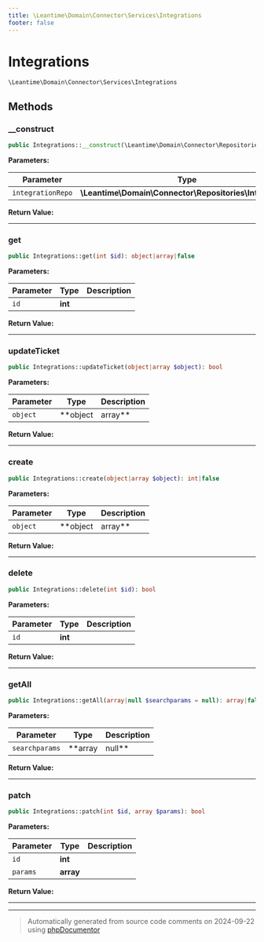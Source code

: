 ```yaml
---
title: \Leantime\Domain\Connector\Services\Integrations
footer: false
---
```


# Integrations




`\Leantime\Domain\Connector\Services\Integrations`




## Methods

### __construct



```php
public Integrations::__construct(\Leantime\Domain\Connector\Repositories\Integrations $integrationRepo): mixed
```








**Parameters:**

| Parameter | Type | Description |
|-----------|------|-------------|
| `integrationRepo` | **\Leantime\Domain\Connector\Repositories\Integrations** |  |


**Return Value:**





---
### get



```php
public Integrations::get(int $id): object|array|false
```








**Parameters:**

| Parameter | Type | Description |
|-----------|------|-------------|
| `id` | **int** |  |


**Return Value:**





---
### updateTicket



```php
public Integrations::updateTicket(object|array $object): bool
```








**Parameters:**

| Parameter | Type | Description |
|-----------|------|-------------|
| `object` | **object|array** |  |


**Return Value:**





---
### create



```php
public Integrations::create(object|array $object): int|false
```








**Parameters:**

| Parameter | Type | Description |
|-----------|------|-------------|
| `object` | **object|array** |  |


**Return Value:**





---
### delete



```php
public Integrations::delete(int $id): bool
```








**Parameters:**

| Parameter | Type | Description |
|-----------|------|-------------|
| `id` | **int** |  |


**Return Value:**





---
### getAll



```php
public Integrations::getAll(array|null $searchparams = null): array|false
```








**Parameters:**

| Parameter | Type | Description |
|-----------|------|-------------|
| `searchparams` | **array|null** |  |


**Return Value:**





---
### patch



```php
public Integrations::patch(int $id, array $params): bool
```








**Parameters:**

| Parameter | Type | Description |
|-----------|------|-------------|
| `id` | **int** |  |
| `params` | **array** |  |


**Return Value:**





---


---
> Automatically generated from source code comments on 2024-09-22 using [phpDocumentor](http://www.phpdoc.org/)
